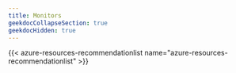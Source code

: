 ```yaml
---
title: Monitors
geekdocCollapseSection: true
geekdocHidden: true
---
```


{{< azure-resources-recommendationlist name="azure-resources-recommendationlist" >}}
